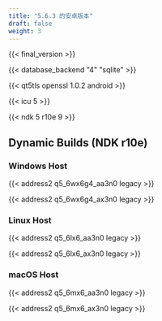 ```yaml
---
title: "5.6.3 的安卓版本"
draft: false
weight: 3
---
```


{{< final_version >}}

{{< database_backend "4" "sqlite" >}}

{{< qt5tls openssl 1.0.2 android >}}

{{< icu 5 >}}

{{< ndk 5 r10e 9 >}}

## Dynamic Builds (NDK r10e)

### Windows Host

{{< address2 q5_6wx6g4_aa3n0 legacy >}}

{{< address2 q5_6wx6g4_ax3n0 legacy >}}

### Linux Host

{{< address2 q5_6lx6_aa3n0 legacy >}}

{{< address2 q5_6lx6_ax3n0 legacy >}}

### macOS Host

{{< address2 q5_6mx6_aa3n0 legacy >}}

{{< address2 q5_6mx6_ax3n0 legacy >}}

